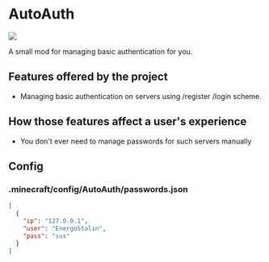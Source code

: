 # AutoAuth
![](https://github.com/EnergoStalin/AutoAuthMC/actions/workflows/publish.yml/badge.svg)

A small mod for managing basic authentication for you.

## Features offered by the project
- Managing basic authentication on servers using /register /login scheme.

## How those features affect a user's experience
- You don't ever need to manage passwords for such servers manually

## Config
### **.minecraft/config/AutoAuth/passwords.json**
```json
[
  {
    "ip": "127.0.0.1",
    "user": "EnergoStalin",
    "pass": "sus"
  }
]
```
